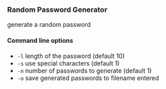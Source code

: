 ### Random Password Generator
generate a random password

#### Command line options
- ```-l``` length of the password (default 10)
- ```-s``` use special characters (default 1)
- ```-n``` number of passwords to generate (default 1)
- ```-o``` save generated passwords to filename entered
